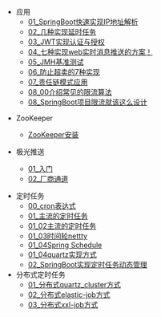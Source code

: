 
  - 应用
    - [01_SpringBoot快速实现IP地址解析](应用/normal/01_SpringBoot快速实现IP地址解析.md)
    - [02_几种实现延时任务](应用/normal/01几种实现延时任务.md)
    - [03_JWT实现认证与授权](应用/normal/01JWT_token.md)
    - [04_七种实现web实时消息推送的方案！](应用/normal/04_七种实现web实时消息推送的方案.md)
    - [05_JMH基准测试](应用/normal/05_JMH基准测试.md)
    - [06_防止超卖的7种实现](应用/normal/06_防止超卖的7种实现.md)
    - [07_责任链模式应用](应用/normal/07_责任链模式应用.md)
    - [08_00介绍常见的限流算法](应用/normal/08_00介绍常见的限流算法.md)
    - [08_SpringBoot项目限流就该这么设计](应用/normal/08_SpringBoot项目限流就该这么设计.md)

  [comment]: <> "ZooKeeper"
  - ZooKeeper 
    - [ZooKeeper安装](应用/zookeeper/01_ZooKeeper安装.md)

  - 极光推送
    - [01_入门](应用/push/01入门.md) 
    - [02_厂商通道](应用/push/02_厂商通道.md) 

  [comment]: <> "分布式定时任务"
- 定时任务
  - [00_cron表达式](应用/定时任务/cron表达式.md)
  - [01_主流的定时任务](应用/定时任务/主流的分布式定时任务.md)
  - [01_02主流的定时任务](应用/定时任务/01_02主流的定时任务.md)
  - [01_03时间轮nettty](应用/定时任务/01_03主流的定时任务.md)
  - [01_04Spring Schedule](应用/定时任务/01_04SpringBoot定时任务.md)
  - [01_04quartz实现方式](应用/定时任务/01_04quartz实现方式.md)
  - [02_SpringBoot实现定时任务动态管理](应用/定时任务/SpringBoot实现定时任务动态管理.md)
- 分布式定时任务
  - [01_分布式quartz_cluster方式](应用/定时任务/分布式/01_分布式quartz_cluster方式.md)
  - [02_分布式elastic-job方式](应用/定时任务/分布式/02_分布式elastic-job方式.md)
  - [03_分布式xxl-job方式](应用/定时任务/分布式/03_分布式xxl-job方式.md)
